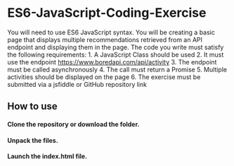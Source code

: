 # ES6-JavaScript-Coding-Exercise
You will need to use ES6 JavaScript syntax. You will be creating a basic page that displays multiple recommendations retrieved from an API endpoint and displaying them in the page. The code you write must satisfy the following requirements: 1. A JavaScript Class should be used 2. It must use the endpoint https://www.boredapi.com/api/activity 3. The endpoint must be called asynchronously 4. The call must return a Promise 5. Multiple activities should be displayed on the page 6. The exercise must be submitted via a jsfiddle or GitHub repository link

## How to use
#### Clone the repository or download the folder.
#### Unpack the files. 
#### Launch the index.html file.
